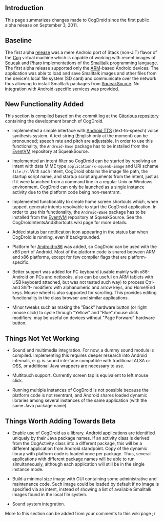 ## Introduction ##

This page summarizes changes made to CogDroid since the first public alpha release on September 3, 2011.

## Baseline ##

The first alpha [release](http://squeakvm-tablet.googlecode.com/files/CogDroid-alpha-20110903.apk) was a mere Android port of Stack (non-JIT) flavor of the [Cog](http://www.mirandabanda.org/cogblog/) virtual machine which is capable of working with recent images of [Squeak](http://squeak.org/) and [Pharo](http://www.pharo-project.org/home) implementations of the [Smalltalk](http://www.smalltalk.org/) programming language. The first alpha release supported only the [ARM](http://www.arm.com/)-based Android devices. The application was able to load and save Smalltalk images and other files from the device's local file system (SD card) and communicate over the network thus allowing to install Smalltalk packages from [SqueakSource](http://squeaksource.com/). No integration with Android-specific services was provided.

## New Functionality Added ##

This section is compiled based on the commit log at the [Gitorious repository](https://gitorious.org/cogvm/dmg-blessed) containing the development branch of CogDroid.

  * Implemented a simple interface with [Android TTS](http://developer.android.com/resources/articles/tts.html) (text-to-speech) voice synthesis system. A text string (English only at the moment) can be pronounced; speech rate and pitch are adjustable. In order to use this functionality, the `Android-Base` package has to be installed from the [EventVM](http://squeaksource.com/EventVM/) repository at SqueakSource.

  * Implemented an intent filter so CogDroid can be started by resolving an intent with data MIME type `application/x-squeak-image` and URI scheme `file://`. With such intent, CogDroid obtains the image file path, the startup script name, and startup script arguments from the intent, just as if it were launched from a command line in a regular Unix or Windows environment. CogDroid can only be launched as a [single instance](http://developer.android.com/guide/topics/fundamentals/tasks-and-back-stack.html) activity due to the platform code being non-reentrant.

  * Implemented functionality to create home screen shortcuts which, when tapped, generate intents resolvable to start the CogDroid application. In order to use this functionality, the `Android-Base` package has to be installed from the [EventVM](http://squeaksource.com/EventVM/) repository at SqueakSource. See the CogDroidIntentsAndShortcuts wiki page for more details.

  * Added [status bar notification](http://developer.android.com/guide/topics/ui/notifiers/notifications.html) icon appearing in the status bar when CogDroid is running, even if backgrounded.

  * Platform for [Android-x86](http://www.android-x86.org/) was added, so CogDroid can be used with the x86 port of Android. Most of the platform code is shared between ARM and x86 platforms, except for few compiler flags that are platform-specific.

  * Better support was added for PC keyboard (usable mainly with x86-Android on PCs and netbooks, also can be useful on ARM tablets with USB keyboard attached, but was not tested such way) to process Ctrl- and Shift- modifiers with alphanumeric and arrow keys, and Home/End keys. Mouse wheel is also supported for scrolling. This provides editing functionality in the class browser and similar applications.

  * Minor tweaks such as making the "Back" hardware button (or right mouse click) to cycle through "Yellow" and "Blue" mouse click modifiers: may be useful on devices without "Page Forward" hardware button.

## Things Not Yet Working ##

  * Sound and multimedia integration. For now, a dummy sound module is compiled. Implementing this requires deeper research into Android internals, e. g. is sound interface compatible with traditional ALSA or OSS, or additional Java wrappers are necessary to use.

  * Multitouch support. Currently screen tap is equivalent to left mouse click.

  * Running multiple instances of CogDroid is not possible because the platform code is not reentrant, and Android shares loaded dynamic libraries among several instances of the same application (with the same Java package name)

## Things Worth Adding Towards Beta ##

  * Enable use of CogDroid as a library. Android applications are identified uniquely by their Java package names. If an activity class is derived from the CogActivity class into a different package, this will be a different application from Android standpoint. Copy of the dynamic library with platform code is loaded once per package. Thus, several applications with different package names will be able to run simultaneously, although each application will still be in the single instance mode.

  * Build a minimal size image with GUI containing some administrative and maintenance code. Such image could be loaded by default if no image is specified via an intent, instead of showing a list of available Smalltalk images found in the local file system.

  * Sound system integration.

More to this section can be added from your comments to this wiki page ;)